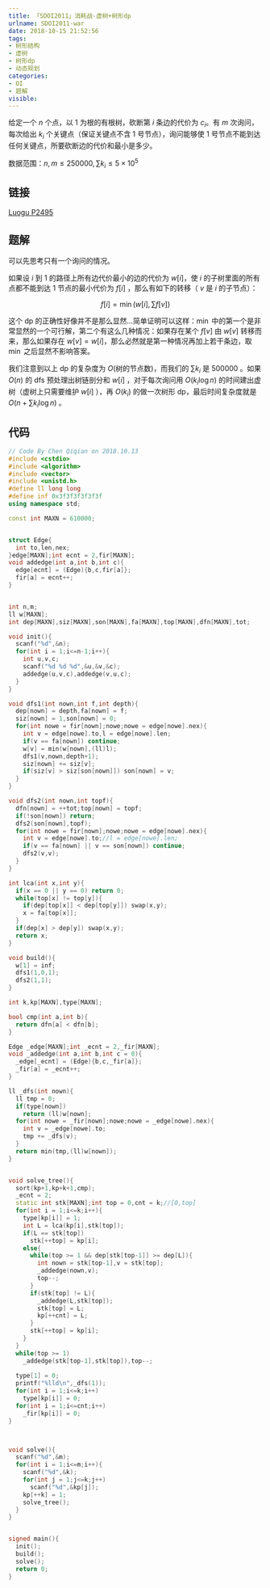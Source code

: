 ```yaml
---
title: 「SDOI2011」消耗战-虚树+树形dp
urlname: SDOI2011-war
date: 2018-10-15 21:52:56
tags:
- 树形结构
- 虚树
- 树形dp
- 动态规划
categories: 
- OI
- 题解
visible:
---
```


给定一个 $n$ 个点，以 $1$ 为根的有根树，砍断第 $i$ 条边的代价为 $c_i$。有 $m$ 次询问，每次给出 $k_i$ 个关键点（保证关键点不含 $1$ 号节点），询问能够使 $1$ 号节点不能到达任何关键点，所要砍断边的代价和最小是多少。

数据范围：$n,m \leq 250000,\sum {k_i} \leq 5 \times 10^5$

<!-- more -->

## 链接

[Luogu P2495](https://www.luogu.org/problemnew/show/P2495)

## 题解

可以先思考只有一个询问的情况。

如果设 $i$ 到 $1$ 的路径上所有边代价最小的边的代价为 $w[i]$，使 $i$ 的子树里面的所有点都不能到达 $1$ 节点的最小代价为 $f[i]$ ，那么有如下的转移（ $v$ 是 $i$ 的子节点）：

$$
f[i] = \min(w[i],\sum {f[v]})
$$

这个 $\text{dp}$ 的正确性好像并不是那么显然...简单证明可以这样：$\min$ 中的第一个是非常显然的一个可行解，第二个有这么几种情况：如果存在某个 $f[v]$ 由 $w[v]$ 转移而来，那么如果存在 $w[v] = w[i]$，那么必然就是第一种情况再加上若干条边，取 $\min$ 之后显然不影响答案。

我们注意到以上 $\text{dp}$ 的复杂度为 $O(\text{树的节点数})$，而我们的 $\sum{k_i}$ 是 $500000$ 。如果 $O(n)$ 的 $\text{dfs}$ 预处理出树链剖分和 $w[i]$ ，对于每次询问用 $O(k_i \log n)$ 的时间建出虚树（虚树上只需要维护 $w[i]$ ），再 $O(k_i)$ 的做一次树形 $\text{dp}$，最后时间复杂度就是 $O( n + \sum k_i \log n)$ 。

## 代码


```cpp
// Code By Chen Qiqian on 2018.10.13
#include <cstdio>
#include <algorithm>
#include <vector>
#include <unistd.h>
#define ll long long
#define inf 0x3f3f3f3f3f3f
using namespace std;

const int MAXN = 610000;


struct Edge{
  int to,len,nex;
}edge[MAXN];int ecnt = 2,fir[MAXN];
void addedge(int a,int b,int c){
  edge[ecnt] = (Edge){b,c,fir[a]};
  fir[a] = ecnt++;
}


int n,m;
ll w[MAXN];
int dep[MAXN],siz[MAXN],son[MAXN],fa[MAXN],top[MAXN],dfn[MAXN],tot;

void init(){
  scanf("%d",&n);
  for(int i = 1;i<=n-1;i++){
    int u,v,c;
    scanf("%d %d %d",&u,&v,&c);
    addedge(u,v,c),addedge(v,u,c);
  }
}

void dfs1(int nown,int f,int depth){
  dep[nown] = depth,fa[nown] = f;
  siz[nown] = 1,son[nown] = 0;
  for(int nowe = fir[nown];nowe;nowe = edge[nowe].nex){
    int v = edge[nowe].to,l = edge[nowe].len;
    if(v == fa[nown]) continue;
    w[v] = min(w[nown],(ll)l);
    dfs1(v,nown,depth+1);
    siz[nown] += siz[v];
    if(siz[v] > siz[son[nown]]) son[nown] = v;
  }
}

void dfs2(int nown,int topf){
  dfn[nown] = ++tot;top[nown] = topf;
  if(!son[nown]) return;
  dfs2(son[nown],topf);
  for(int nowe = fir[nown];nowe;nowe = edge[nowe].nex){
    int v = edge[nowe].to;//l = edge[nowe].len;
    if(v == fa[nown] || v == son[nown]) continue;
    dfs2(v,v);
  }
}

int lca(int x,int y){
  if(x == 0 || y == 0) return 0;
  while(top[x] != top[y]){
    if(dep[top[x]] < dep[top[y]]) swap(x,y);
    x = fa[top[x]];
  }
  if(dep[x] > dep[y]) swap(x,y);
  return x;
}

void build(){
  w[1] = inf;
  dfs1(1,0,1);
  dfs2(1,1);
}

int k,kp[MAXN],type[MAXN];

bool cmp(int a,int b){
  return dfn[a] < dfn[b];
}

Edge _edge[MAXN];int _ecnt = 2,_fir[MAXN];
void _addedge(int a,int b,int c = 0){
  _edge[_ecnt] = (Edge){b,c,_fir[a]};
  _fir[a] = _ecnt++;
}

ll _dfs(int nown){
  ll tmp = 0;
  if(type[nown])
    return (ll)w[nown];
  for(int nowe = _fir[nown];nowe;nowe = _edge[nowe].nex){
    int v = _edge[nowe].to;
    tmp += _dfs(v);
  }
  return min(tmp,(ll)w[nown]);
}


void solve_tree(){
  sort(kp+1,kp+k+1,cmp);
  _ecnt = 2;
  static int stk[MAXN];int top = 0,cnt = k;//[0,top]
  for(int i = 1;i<=k;i++){
    type[kp[i]] = 1;
    int L = lca(kp[i],stk[top]);
    if(L == stk[top])
      stk[++top] = kp[i];
    else{
      while(top >= 1 && dep[stk[top-1]] >= dep[L]){
        int nown = stk[top-1],v = stk[top];
        _addedge(nown,v);
        top--;
      }
      if(stk[top] != L){
        _addedge(L,stk[top]);
        stk[top] = L;
        kp[++cnt] = L;
      }
      stk[++top] = kp[i];
    }
  }
  while(top >= 1)
    _addedge(stk[top-1],stk[top]),top--;
  
  type[1] = 0;
  printf("%lld\n",_dfs(1));
  for(int i = 1;i<=k;i++)
    type[kp[i]] = 0;
  for(int i = 1;i<=cnt;i++)
    _fir[kp[i]] = 0;
}



void solve(){
  scanf("%d",&m);
  for(int i = 1;i<=m;i++){
    scanf("%d",&k);
    for(int j = 1;j<=k;j++)
      scanf("%d",&kp[j]);
    kp[++k] = 1;
    solve_tree();
  }
}


signed main(){
  init();
  build();
  solve();
  return 0;
}
```

